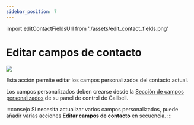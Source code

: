 ```yaml
---
sidebar_position: 7
---
```


import editContactFieldsUrl from './assets/edit_contact_fields.png'

# Editar campos de contacto

<img src={editContactFieldsUrl} width={180} />

Esta acción permite editar los campos personalizados del contacto actual.

Los campos personalizados deben crearse desde la [Sección de campos personalizados](https://dash.callbell.eu/settings/custom_fields) de su panel de control de Callbell.

:::consejo
Si necesita actualizar varios campos personalizados, puede añadir varias acciones **Editar campos de contacto** en secuencia.
:::